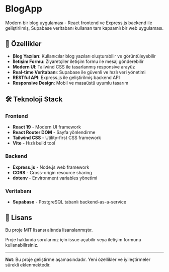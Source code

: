 # BlogApp

Modern bir blog uygulaması - React frontend ve Express.js backend ile geliştirilmiş, Supabase veritabanı kullanan tam kapsamlı bir web uygulaması.

## 🚀 Özellikler

- **Blog Yazıları**: Kullanıcılar blog yazıları oluşturabilir ve görüntüleyebilir
- **İletişim Formu**: Ziyaretçiler iletişim formu ile mesaj gönderebilir
- **Modern UI**: Tailwind CSS ile tasarlanmış responsive arayüz
- **Real-time Veritabanı**: Supabase ile güvenli ve hızlı veri yönetimi
- **RESTful API**: Express.js ile geliştirilmiş backend API
- **Responsive Design**: Mobil ve masaüstü uyumlu tasarım

## 🛠️ Teknoloji Stack

### Frontend

- **React 19** - Modern UI framework
- **React Router DOM** - Sayfa yönlendirme
- **Tailwind CSS** - Utility-first CSS framework
- **Vite** - Hızlı build tool

### Backend

- **Express.js** - Node.js web framework
- **CORS** - Cross-origin resource sharing
- **dotenv** - Environment variables yönetimi

### Veritabanı

- **Supabase** - PostgreSQL tabanlı backend-as-a-service




## 📝 Lisans

Bu proje MIT lisansı altında lisanslanmıştır.





Proje hakkında sorularınız için issue açabilir veya iletişim formunu kullanabilirsiniz.

---

**Not**: Bu proje geliştirme aşamasındadır. Yeni özellikler ve iyileştirmeler sürekli eklenmektedir.
